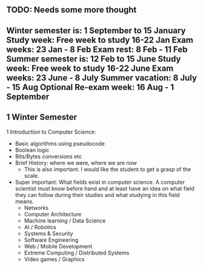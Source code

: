 
TODO: Needs some more thought
--------------------------------------------------
Winter semester is: 1 September to 15 January
Study week: Free week to study 16-22 Jan
Exam weeks: 23 Jan - 8 Feb
Exam rest:  8 Feb - 11 Feb
Summer semester is: 12 Feb to 15 June
Study week: Free week to study 16-22 June
Exam weeks: 23 June - 8 July
Summer vacation: 8 July - 15 Aug
Optional Re-exam week: 16 Aug - 1 September 
---------------------------------------------------

1 Winter Semester
-----------------

 1 Introduction to Computer Science:
  - Basic algorithms using pseudocode
  - Boolean logic
  - Bits/Bytes conversions etc
  - Brief History: where we were, where we are now
    + This is also important. I would like the student to get a grasp of the scale.
  - Super important: What fields exist in computer science. A computer scientist must know before hand and at least have an idea 
    on what field they can follow during their studies and what studying in this field means. 
      + Networks
      + Computer Architecture
      + Machine learning / Data Science
      + AI / Robotics
      + Systems & Security
      + Software Engineering
      + Web / Mobile Development
      + Extreme Computing / Distributed Systems
      + Video games / Graphics
